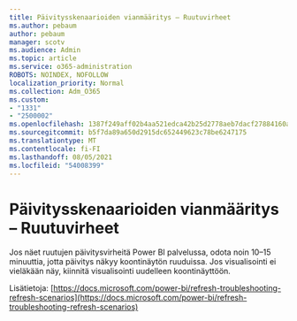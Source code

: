 ```yaml
---
title: Päivitysskenaarioiden vianmääritys – Ruutuvirheet
ms.author: pebaum
author: pebaum
manager: scotv
ms.audience: Admin
ms.topic: article
ms.service: o365-administration
ROBOTS: NOINDEX, NOFOLLOW
localization_priority: Normal
ms.collection: Adm_O365
ms.custom:
- "1331"
- "2500002"
ms.openlocfilehash: 1387f249aff02b4aa521edca42b25d2778aeb7dacf27884160ae3a252959f6c9
ms.sourcegitcommit: b5f7da89a650d2915dc652449623c78be6247175
ms.translationtype: MT
ms.contentlocale: fi-FI
ms.lasthandoff: 08/05/2021
ms.locfileid: "54008399"
---
```

# <a name="troubleshooting-refresh-scenarios---tile-errors"></a>Päivitysskenaarioiden vianmääritys – Ruutuvirheet

Jos näet ruutujen päivitysvirheitä Power BI palvelussa, odota noin 10–15 minuuttia, jotta päivitys näkyy koontinäytön ruuduissa. Jos visualisointi ei vieläkään näy, kiinnitä visualisointi uudelleen koontinäyttöön.

Lisätietoja: [https://docs.microsoft.com/power-bi/refresh-troubleshooting-refresh-scenarios](https://docs.microsoft.com/power-bi/refresh-troubleshooting-refresh-scenarios)
